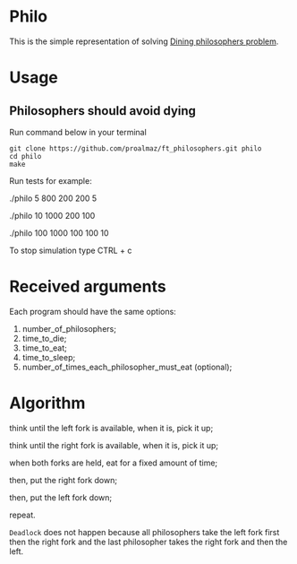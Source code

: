 # Philo

This is the simple representation of solving [Dining philosophers problem](https://en.wikipedia.org/wiki/Dining_philosophers_problem).

# Usage
## Philosophers should avoid dying

Run command below in your terminal
```
git clone https://github.com/proalmaz/ft_philosophers.git philo 
cd philo
make
```
Run tests for example:

./philo 5 800 200 200 5

./philo 10 1000 200 100

./philo 100 1000 100 100 10

To stop simulation type CTRL + c 

# Received arguments

Each program should have the same options:

1. number_of_philosophers;
2. time_to_die;
3. time_to_eat;
4. time_to_sleep;
5. number_of_times_each_philosopher_must_eat (optional);

# Algorithm

think until the left fork is available, when it is, pick it up;

think until the right fork is available, when it is, pick it up;

when both forks are held, eat for a fixed amount of time;

then, put the right fork down;

then, put the left fork down;

repeat.

`Deadlock` does not happen because all philosophers take the left fork first then the right fork and the last philosopher takes the right fork and then the left.
